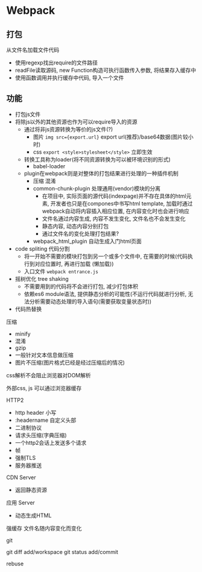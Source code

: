 # Webpack

## 打包

从文件名加载文件代码
- 使用regexp找出require的文件路径
- readFile读取源码, new Function构造可执行函数传入参数, 将结果存入缓存中
- 使用函数调用并执行缓存中代码, 导入一个文件


## 功能

- 打包js文件
- 将除js以外的其他资源也作为可以require导入的资源
    + 通过将非js资源转换为等价的js文件(?)
        * 图片 `img src={export.url}` export url(推荐)/base64数据(图片较小时)
        * css `export <style>stylesheet</style>` 立即生效
    + 转换工具称为loader(将不同资源转换为可以被环境识别的形式)
        * babel-loader
    + plugin在webpack则是对整体的打包结果进行处理的一种插件机制
        *  压缩 混淆
        *  common-chunk-plugin 处理通用(vendor)模块的分离
            -  在项目中, 实际页面的源代码(indexpage)并不存在具体的html元素, 开发者也只是在compones中书写html template, 加载时通过webpack自动将内容插入相应位置, 在内容变化时也会进行响应
            - 文件名通过内容生成, 内容不发生变化, 文件名也不会发生变化
            - 静态内容, 动态内容分别打包
            - 通过文件名的变化处理打包结果?
        *  webpack_html_plugin 自动生成入门html页面
- code spliting 代码分割
    + 将一开始不需要的模块打包到另一个或多个文件中, 在需要的时候(代码执行到对应位置时, 再进行加载 (懒加载))
    + 入口文件 `webpack entrance.js`
- 摇树优化 tree shaking
    + 不需要用到的代码将不会进行打包, 减少打包体积
    + 依赖es6 module语法, 提供静态分析的可能性(不运行代码就进行分析, 无法分析需要动态处理的导入语句(需要获取变量状态时))
- 代码热替换


压缩
- minify
- 混淆
- gzip
- 一般针对文本信息做压缩
- 图片不压缩(图片格式已经是经过压缩后的情况)

css解析不会阻止浏览器对DOM解析

外部css, js 可以通过浏览器缓存

HTTP2
- http header 小写
- :headername 自定义头部
- 二进制协议
- 请求头压缩(字典压缩)
- 一个http2会话上发送多个请求
- 帧
- 强制TLS
- 服务器推送


CDN Server
- 返回静态资源

应用 Server
- 动态生成HTML


强缓存
文件名随内容变化而变化


git

git diff add/workspace
git status add/commit

rebuse